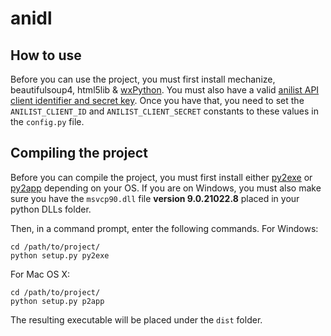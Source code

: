 # anidl #
## How to use ##
Before you can use the project, you must first install mechanize, beautifulsoup4, html5lib & [wxPython](http://www.wxpython.org/). You must also have a valid [anilist API client identifier and secret key](http://anilist-api.readthedocs.org/en/latest/introduction.html#creating-a-client). Once you have that, you need to set the ```ANILIST_CLIENT_ID``` and ```ANILIST_CLIENT_SECRET``` constants to these values in the ```config.py``` file.

## Compiling the project ##
Before you can compile the project, you must first install either [py2exe](http://www.py2exe.org/) or [py2app](https://pythonhosted.org/py2app/) depending on your OS. If you are on Windows, you must also make sure you have the ```msvcp90.dll``` file __version 9.0.21022.8__ placed in your python DLLs folder.

Then, in a command prompt, enter the following commands.
For Windows:
```
cd /path/to/project/
python setup.py py2exe
```

For Mac OS X:
```
cd /path/to/project/
python setup.py p2app
```

The resulting executable will be placed under the ```dist``` folder.

